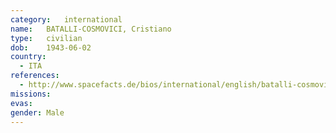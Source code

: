 ```yaml
---
category:	international
name:	BATALLI-COSMOVICI, Cristiano
type:	civilian
dob:	1943-06-02
country:
  - ITA
references:
  - http://www.spacefacts.de/bios/international/english/batalli-cosmovici_cristiano.htm
missions:
evas:
gender:	Male
---
```

